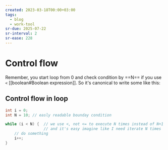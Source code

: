 ```yaml
---
created: 2023-03-18T00:00+03:00
tags:
  - blog
  - work-tool
sr-due: 2025-07-22
sr-interval: 2
sr-ease: 228
---
```


# Control flow

Remember, you start loop from 0 and check condition by ==N== if you use `<` [[boolean#Boolean expression]]. So it's canonical to write some like this:

## Control flow in loop

```c
int i = 0;
int N = 10; // easly readable bounday condition

while (i < N) {  // we use <, not <= to execute N times instead of N+1
                 // and it's easy imagine like I need iterate N times
    // do something
    i++;
}
```
